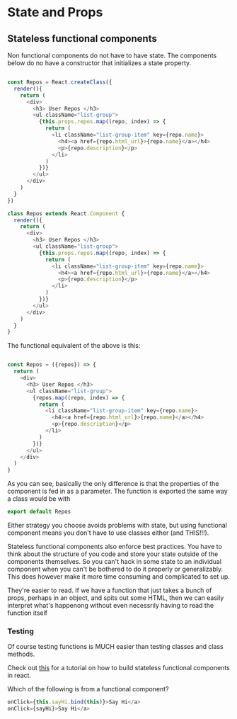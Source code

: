 # State and Props

## Stateless functional components

Non functional components do not have to have state. The components below do no have a constructor that initializes a state property. 

```javascript

const Repos = React.createClass({
  render(){
    return (
      <div>
        <h3> User Repos </h3>
        <ul className="list-group">
          {this.props.repos.map((repo, index) => {
            return (
              <li className="list-group-item" key={repo.name}>
                <h4><a href={repo.html_url}>{repo.name}</a></h4>
                <p>{repo.description}</p>
              </li>
            )
          })}
        </ul>
      </div>
    )
  }
})

class Repos extends React.Component {
  render(){
    return (
      <div>
        <h3> User Repos </h3>
        <ul className="list-group">
          {this.props.repos.map((repo, index) => {
            return (
              <li className="list-group-item" key={repo.name}>
                <h4><a href={repo.html_url}>{repo.name}</a></h4>
                <p>{repo.description}</p>
              </li>
            )
          })}
        </ul>
      </div>
    )
  }
}

```

The functional equivalent of the above is this:

```javascript

const Repos = ({repos}) => {
  return (
    <div>
      <h3> User Repos </h3>
      <ul className="list-group">
        {repos.map((repo, index) => {
          return (
            <li className="list-group-item" key={repo.name}>
              <h4><a href={repo.html_url}>{repo.name}</a></h4>
              <p>{repo.description}</p>
            </li>
          )
        })}
      </ul>
    </div>
  )
}

```

As you can see, basically the only difference is that the properties of the component is fed in as a parameter. The function is exported the same way a class would be with 
```javascript
export default Repos
```
Either strategy you choose avoids problems with state, but using functional component means you don't have to use classes either (and THIS!!!).

Stateless functional components also enforce best practices. You have to think about the structure of you code and store your state outside of the components themselves. So you can't hack in some state to an individual component when you can't be bothered to do it properly or generalizably. This does however make it more time consuming and complicated to set up.

They're easier to read. If we have a function that just takes a bunch of props, perhaps in an object, and spits out some HTML, then we can easily interpret what's happenong without even necessrily having to read the function itself

### Testing

Of course testing functions is MUCH easier than testing classes and class methods.

Check out [this](https://egghead.io/lessons/react-building-stateless-function-components-new-in-react-0-14) for a tutorial on how to build stateless functional components in react.

Which of the following is from a functional component?

```javascript
onClick={this.sayHi.bind(this)}>Say Hi</a>
onClick={sayHi}>Say Hi</a>  
```
